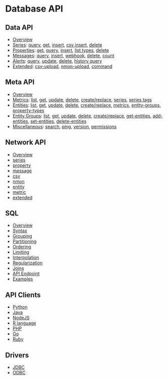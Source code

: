 # Database API

## Data API

* [Overview](data/README.md#rest-api)
* [Series](data/series/README.md): [query](data/series/query.md), [get](data/series/get.md), [insert](data/series/insert.md), [csv insert](data/series/csv-insert.md), [delete](data/series/delete.md)
* [Properties](data/properties/README.md): [get](data/properties/get.md), [query](data/properties/query.md), [insert](data/properties/insert.md), [list types](data/properties/list-types.md), [delete](data/properties/delete.md)
* [Messages](data/messages/README.md): [query](data/messages/query.md), [insert](data/messages/insert.md), [webhook](data/messages/webhook.md), [delete](data/messages/delete.md), [count](data/messages/count.md)
* [Alerts](data/alerts/README.md): [query](data/alerts/query.md), [update](data/alerts/update.md), [delete](data/alerts/delete.md), [history query](data/alerts/history-query.md)
* [Extended](data/ext/README.md): [csv-upload](data/ext/csv-upload.md), [nmon-upload](data/ext/nmon-upload.md), [command](data/ext/command.md)

## Meta API

* [Overview](meta/README.md#overview)
* [Metrics](meta/metric/README.md): [list](meta/metric/list.md), [get](meta/metric/get.md), [update](meta/metric/update.md), [delete](meta/metric/delete.md), [create/replace](meta/metric/create-or-replace.md), [series](meta/metric/series.md), [series tags](meta/metric/series-tags.md)
* [Entities](meta/entity/README.md): [list](meta/entity/list.md), [get](meta/entity/get.md), [update](meta/entity/update.md), [delete](meta/entity/delete.md), [create/replace](meta/entity/create-or-replace.md), [metrics](meta/entity/metrics.md), [entity-groups](meta/entity/entity-groups.md), [property-types](meta/entity/property-types.md)
* [Entity Groups](meta/entity-group/README.md): [list](meta/entity-group/list.md), [get](meta/entity-group/get.md), [update](meta/entity-group/update.md), [delete](meta/entity-group/delete.md), [create/replace](meta/entity-group/create-or-replace.md), [get-entities](meta/entity-group/get-entities.md), [add-entities](meta/entity-group/add-entities.md), [set-entities](meta/entity-group/set-entities.md), [delete-entities](meta/entity-group/delete-entities.md)
* [Miscellaneous](meta/misc/README.md): [search](meta/misc/search.md), [ping](meta/misc/ping.md), [version](meta/misc/version.md), [permissions](meta/misc/permissions.md)

## Network API

* [Overview](network/README.md#network-api)
* [series](network/series.md)
* [property](network/property.md)
* [message](network/message.md)
* [csv](network/csv.md)
* [nmon](network/nmon.md)
* [entity](network/entity.md)
* [metric](network/metric.md)
* [extended](network/extended-commands.md)

## SQL

* [Overview](../sql/README.md#sql)
* [Syntax](../sql/README.md#syntax)
* [Grouping](../sql/README.md#grouping)
* [Partitioning](../sql/README.md#partitioning)
* [Ordering](../sql/README.md#ordering)
* [Limiting](../sql/README.md#limiting)
* [Interpolation](../sql/README.md#interpolation)
* [Regularization](../sql/README.md#regularization)
* [Joins](../sql/README.md#joins)
* [API Endpoint](../sql/api.md#sql-query-api-endpoint)
* [Examples](../sql/examples/README.md)

## API Clients

* [Python](https://github.com/axibase/atsd-api-python)
* [Java](https://github.com/axibase/atsd-api-java)
* [NodeJS](https://github.com/axibase/atsd-api-nodejs)
* [R language](https://github.com/axibase/atsd-api-r)
* [PHP](https://github.com/axibase/atsd-api-php)
* [Go](https://github.com/axibase/atsd-api-go)
* [Ruby](https://github.com/axibase/atsd-api-ruby)

## Drivers

* [JDBC](https://github.com/axibase/atsd-jdbc)
* [ODBC](../integration/odbc/README.md)